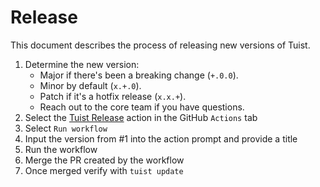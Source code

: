 # Release

This document describes the process of releasing new versions of Tuist.

1. Determine the new version:
    - Major if there's been a breaking change (`+.0.0`).
    - Minor by default (`x.+.0`).
    - Patch if it's a hotfix release (`x.x.+`).
    - Reach out to the core team if you have questions.
2. Select the [Tuist Release](https://github.com/tuist/tuist/actions/workflows/release.yml) action in the GitHub `Actions` tab
3. Select `Run workflow`
4. Input the version from #1 into the action prompt and provide a title
5. Run the workflow
6. Merge the PR created by the workflow
7. Once merged verify with `tuist update`
